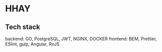 # HHAY

## Tech stack
backend: GO, PostgreSQL, JWT, NGINX, DOCKER
frontend: BEM, Prettier, ESlint, gulp, Angular, RxJS

